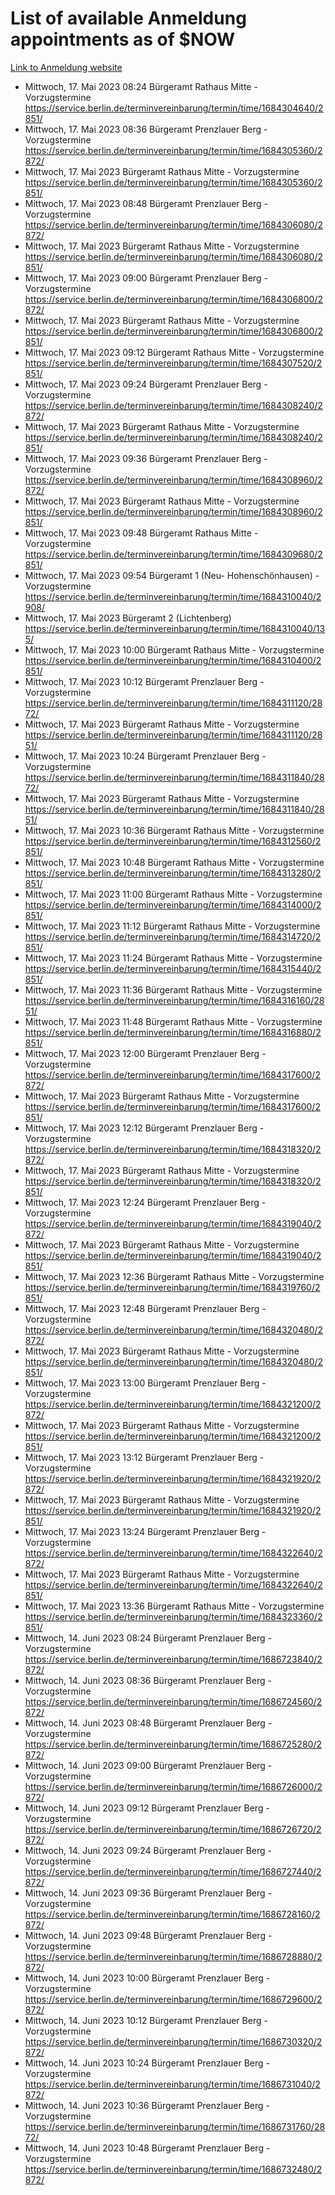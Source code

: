 # List of available Anmeldung appointments as of $NOW
[Link to Anmeldung website](https://service.berlin.de/terminvereinbarung/termin/tag.php?termin=1&anliegen[]=120686&dienstleisterlist=122210,122217,327316,122219,327312,122227,327314,122231,327346,122243,327348,122254,122252,329742,122260,329745,122262,329748,122271,327278,122273,327274,122277,327276,330436,122280,327294,122282,327290,122284,327292,122291,327270,122285,327266,122286,327264,122296,327268,150230,329760,122297,327286,122294,327284,122312,329763,122314,329775,122304,327330,122311,327334,122309,327332,317869,122281,327352,122279,329772,122283,122276,327324,122274,327326,122267,329766,122246,327318,122251,327320,122257,327322,122208,327298,122226,327300&herkunft=http%3A%2F%2Fservice.berlin.de%2Fdienstleistung%2F120686%2F)
- Mittwoch, 17. Mai 2023 08:24 Bürgeramt Rathaus Mitte - Vorzugstermine https://service.berlin.de/terminvereinbarung/termin/time/1684304640/2851/
- Mittwoch, 17. Mai 2023 08:36 Bürgeramt Prenzlauer Berg - Vorzugstermine https://service.berlin.de/terminvereinbarung/termin/time/1684305360/2872/
- Mittwoch, 17. Mai 2023  Bürgeramt Rathaus Mitte - Vorzugstermine https://service.berlin.de/terminvereinbarung/termin/time/1684305360/2851/
- Mittwoch, 17. Mai 2023 08:48 Bürgeramt Prenzlauer Berg - Vorzugstermine https://service.berlin.de/terminvereinbarung/termin/time/1684306080/2872/
- Mittwoch, 17. Mai 2023  Bürgeramt Rathaus Mitte - Vorzugstermine https://service.berlin.de/terminvereinbarung/termin/time/1684306080/2851/
- Mittwoch, 17. Mai 2023 09:00 Bürgeramt Prenzlauer Berg - Vorzugstermine https://service.berlin.de/terminvereinbarung/termin/time/1684306800/2872/
- Mittwoch, 17. Mai 2023  Bürgeramt Rathaus Mitte - Vorzugstermine https://service.berlin.de/terminvereinbarung/termin/time/1684306800/2851/
- Mittwoch, 17. Mai 2023 09:12 Bürgeramt Rathaus Mitte - Vorzugstermine https://service.berlin.de/terminvereinbarung/termin/time/1684307520/2851/
- Mittwoch, 17. Mai 2023 09:24 Bürgeramt Prenzlauer Berg - Vorzugstermine https://service.berlin.de/terminvereinbarung/termin/time/1684308240/2872/
- Mittwoch, 17. Mai 2023  Bürgeramt Rathaus Mitte - Vorzugstermine https://service.berlin.de/terminvereinbarung/termin/time/1684308240/2851/
- Mittwoch, 17. Mai 2023 09:36 Bürgeramt Prenzlauer Berg - Vorzugstermine https://service.berlin.de/terminvereinbarung/termin/time/1684308960/2872/
- Mittwoch, 17. Mai 2023  Bürgeramt Rathaus Mitte - Vorzugstermine https://service.berlin.de/terminvereinbarung/termin/time/1684308960/2851/
- Mittwoch, 17. Mai 2023 09:48 Bürgeramt Rathaus Mitte - Vorzugstermine https://service.berlin.de/terminvereinbarung/termin/time/1684309680/2851/
- Mittwoch, 17. Mai 2023 09:54 Bürgeramt 1 (Neu- Hohenschönhausen) - Vorzugstermine https://service.berlin.de/terminvereinbarung/termin/time/1684310040/2908/
- Mittwoch, 17. Mai 2023  Bürgeramt 2 (Lichtenberg) https://service.berlin.de/terminvereinbarung/termin/time/1684310040/135/
- Mittwoch, 17. Mai 2023 10:00 Bürgeramt Rathaus Mitte - Vorzugstermine https://service.berlin.de/terminvereinbarung/termin/time/1684310400/2851/
- Mittwoch, 17. Mai 2023 10:12 Bürgeramt Prenzlauer Berg - Vorzugstermine https://service.berlin.de/terminvereinbarung/termin/time/1684311120/2872/
- Mittwoch, 17. Mai 2023  Bürgeramt Rathaus Mitte - Vorzugstermine https://service.berlin.de/terminvereinbarung/termin/time/1684311120/2851/
- Mittwoch, 17. Mai 2023 10:24 Bürgeramt Prenzlauer Berg - Vorzugstermine https://service.berlin.de/terminvereinbarung/termin/time/1684311840/2872/
- Mittwoch, 17. Mai 2023  Bürgeramt Rathaus Mitte - Vorzugstermine https://service.berlin.de/terminvereinbarung/termin/time/1684311840/2851/
- Mittwoch, 17. Mai 2023 10:36 Bürgeramt Rathaus Mitte - Vorzugstermine https://service.berlin.de/terminvereinbarung/termin/time/1684312560/2851/
- Mittwoch, 17. Mai 2023 10:48 Bürgeramt Rathaus Mitte - Vorzugstermine https://service.berlin.de/terminvereinbarung/termin/time/1684313280/2851/
- Mittwoch, 17. Mai 2023 11:00 Bürgeramt Rathaus Mitte - Vorzugstermine https://service.berlin.de/terminvereinbarung/termin/time/1684314000/2851/
- Mittwoch, 17. Mai 2023 11:12 Bürgeramt Rathaus Mitte - Vorzugstermine https://service.berlin.de/terminvereinbarung/termin/time/1684314720/2851/
- Mittwoch, 17. Mai 2023 11:24 Bürgeramt Rathaus Mitte - Vorzugstermine https://service.berlin.de/terminvereinbarung/termin/time/1684315440/2851/
- Mittwoch, 17. Mai 2023 11:36 Bürgeramt Rathaus Mitte - Vorzugstermine https://service.berlin.de/terminvereinbarung/termin/time/1684316160/2851/
- Mittwoch, 17. Mai 2023 11:48 Bürgeramt Rathaus Mitte - Vorzugstermine https://service.berlin.de/terminvereinbarung/termin/time/1684316880/2851/
- Mittwoch, 17. Mai 2023 12:00 Bürgeramt Prenzlauer Berg - Vorzugstermine https://service.berlin.de/terminvereinbarung/termin/time/1684317600/2872/
- Mittwoch, 17. Mai 2023  Bürgeramt Rathaus Mitte - Vorzugstermine https://service.berlin.de/terminvereinbarung/termin/time/1684317600/2851/
- Mittwoch, 17. Mai 2023 12:12 Bürgeramt Prenzlauer Berg - Vorzugstermine https://service.berlin.de/terminvereinbarung/termin/time/1684318320/2872/
- Mittwoch, 17. Mai 2023  Bürgeramt Rathaus Mitte - Vorzugstermine https://service.berlin.de/terminvereinbarung/termin/time/1684318320/2851/
- Mittwoch, 17. Mai 2023 12:24 Bürgeramt Prenzlauer Berg - Vorzugstermine https://service.berlin.de/terminvereinbarung/termin/time/1684319040/2872/
- Mittwoch, 17. Mai 2023  Bürgeramt Rathaus Mitte - Vorzugstermine https://service.berlin.de/terminvereinbarung/termin/time/1684319040/2851/
- Mittwoch, 17. Mai 2023 12:36 Bürgeramt Rathaus Mitte - Vorzugstermine https://service.berlin.de/terminvereinbarung/termin/time/1684319760/2851/
- Mittwoch, 17. Mai 2023 12:48 Bürgeramt Prenzlauer Berg - Vorzugstermine https://service.berlin.de/terminvereinbarung/termin/time/1684320480/2872/
- Mittwoch, 17. Mai 2023  Bürgeramt Rathaus Mitte - Vorzugstermine https://service.berlin.de/terminvereinbarung/termin/time/1684320480/2851/
- Mittwoch, 17. Mai 2023 13:00 Bürgeramt Prenzlauer Berg - Vorzugstermine https://service.berlin.de/terminvereinbarung/termin/time/1684321200/2872/
- Mittwoch, 17. Mai 2023  Bürgeramt Rathaus Mitte - Vorzugstermine https://service.berlin.de/terminvereinbarung/termin/time/1684321200/2851/
- Mittwoch, 17. Mai 2023 13:12 Bürgeramt Prenzlauer Berg - Vorzugstermine https://service.berlin.de/terminvereinbarung/termin/time/1684321920/2872/
- Mittwoch, 17. Mai 2023  Bürgeramt Rathaus Mitte - Vorzugstermine https://service.berlin.de/terminvereinbarung/termin/time/1684321920/2851/
- Mittwoch, 17. Mai 2023 13:24 Bürgeramt Prenzlauer Berg - Vorzugstermine https://service.berlin.de/terminvereinbarung/termin/time/1684322640/2872/
- Mittwoch, 17. Mai 2023  Bürgeramt Rathaus Mitte - Vorzugstermine https://service.berlin.de/terminvereinbarung/termin/time/1684322640/2851/
- Mittwoch, 17. Mai 2023 13:36 Bürgeramt Rathaus Mitte - Vorzugstermine https://service.berlin.de/terminvereinbarung/termin/time/1684323360/2851/
- Mittwoch, 14. Juni 2023 08:24 Bürgeramt Prenzlauer Berg - Vorzugstermine https://service.berlin.de/terminvereinbarung/termin/time/1686723840/2872/
- Mittwoch, 14. Juni 2023 08:36 Bürgeramt Prenzlauer Berg - Vorzugstermine https://service.berlin.de/terminvereinbarung/termin/time/1686724560/2872/
- Mittwoch, 14. Juni 2023 08:48 Bürgeramt Prenzlauer Berg - Vorzugstermine https://service.berlin.de/terminvereinbarung/termin/time/1686725280/2872/
- Mittwoch, 14. Juni 2023 09:00 Bürgeramt Prenzlauer Berg - Vorzugstermine https://service.berlin.de/terminvereinbarung/termin/time/1686726000/2872/
- Mittwoch, 14. Juni 2023 09:12 Bürgeramt Prenzlauer Berg - Vorzugstermine https://service.berlin.de/terminvereinbarung/termin/time/1686726720/2872/
- Mittwoch, 14. Juni 2023 09:24 Bürgeramt Prenzlauer Berg - Vorzugstermine https://service.berlin.de/terminvereinbarung/termin/time/1686727440/2872/
- Mittwoch, 14. Juni 2023 09:36 Bürgeramt Prenzlauer Berg - Vorzugstermine https://service.berlin.de/terminvereinbarung/termin/time/1686728160/2872/
- Mittwoch, 14. Juni 2023 09:48 Bürgeramt Prenzlauer Berg - Vorzugstermine https://service.berlin.de/terminvereinbarung/termin/time/1686728880/2872/
- Mittwoch, 14. Juni 2023 10:00 Bürgeramt Prenzlauer Berg - Vorzugstermine https://service.berlin.de/terminvereinbarung/termin/time/1686729600/2872/
- Mittwoch, 14. Juni 2023 10:12 Bürgeramt Prenzlauer Berg - Vorzugstermine https://service.berlin.de/terminvereinbarung/termin/time/1686730320/2872/
- Mittwoch, 14. Juni 2023 10:24 Bürgeramt Prenzlauer Berg - Vorzugstermine https://service.berlin.de/terminvereinbarung/termin/time/1686731040/2872/
- Mittwoch, 14. Juni 2023 10:36 Bürgeramt Prenzlauer Berg - Vorzugstermine https://service.berlin.de/terminvereinbarung/termin/time/1686731760/2872/
- Mittwoch, 14. Juni 2023 10:48 Bürgeramt Prenzlauer Berg - Vorzugstermine https://service.berlin.de/terminvereinbarung/termin/time/1686732480/2872/
